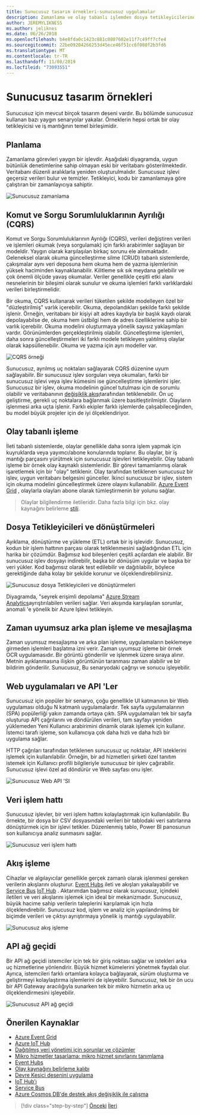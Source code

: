 ```yaml
---
title: Sunucusuz tasarım örnekleri-sunucusuz uygulamalar
description: Zamanlama ve olay tabanlı işlemden dosya tetikleyicilerine ve akış işlemine kadar sunucusuz mimarilerin desteklediği çeşitli senaryoları anlayın.
author: JEREMYLIKNESS
ms.author: jeliknes
ms.date: 06/26/2018
ms.openlocfilehash: b4e8fda0c1423c881c0807602e11f7c49ff7cfe4
ms.sourcegitcommit: 22be09204266253d45ece46f51cc6f080f2b3fd6
ms.translationtype: MT
ms.contentlocale: tr-TR
ms.lasthandoff: 11/08/2019
ms.locfileid: "73093551"
---
```

# <a name="serverless-design-examples"></a>Sunucusuz tasarım örnekleri

Sunucusuz için mevcut birçok tasarım deseni vardır. Bu bölümde sunucusuz kullanan bazı yaygın senaryolar yakalar. Örneklerin hepsi ortak bir olay tetikleyicisi ve iş mantığının temel birleşimidir.

## <a name="scheduling"></a>Planlama

Zamanlama görevleri yaygın bir işlevdir. Aşağıdaki diyagramda, uygun bütünlük denetimlerine sahip olmayan eski bir veritabanı gösterilmektedir. Veritabanı düzenli aralıklarla yeniden oluşturulmalıdır. Sunucusuz işlevi geçersiz verileri bulur ve temizler. Tetikleyici, kodu bir zamanlamaya göre çalıştıran bir zamanlayıcıya sahiptir.

![Sunucusuz zamanlama](./media/serverless-scheduling.png)

## <a name="command-and-query-responsibility-segregation-cqrs"></a>Komut ve Sorgu Sorumluluklarının Ayrılığı (CQRS)

Komut ve Sorgu Sorumluluklarının Ayrılığı (CQRS), verileri değiştiren verileri ve işlemleri okumak (veya sorgulamak) için farklı arabirimler sağlayan bir modeldir. Yaygın olarak karşılaşılan birkaç sorunu ele alınmaktadır. Geleneksel olarak okuma güncelleştirme silme (CRUD) tabanlı sistemlerde, çakışmalar aynı veri deposuna hem okuma hem de yazma işlemlerinin yüksek haciminden kaynaklanabilir. Kilitleme sık sık meydana gelebilir ve çok önemli ölçüde yavaş okumalar. Veriler genellikle çeşitli etki alanı nesnelerinin bir bileşimi olarak sunulur ve okuma işlemleri farklı varlıklardaki verileri birleştirmelidir.

Bir okuma, CQRS kullanarak verileri tüketilen şekilde modelleyen özel bir "düzleştirilmiş" varlık içerebilir. Okuma, depolandıkları şekilde farklı şekilde işlenir. Örneğin, veritabanı bir kişiyi alt adres kaydıyla bir başlık kaydı olarak depolayabilse de, okuma hem üstbilgi hem de adres özelliklerine sahip bir varlık içerebilir. Okuma modelini oluşturmaya yönelik sayısız yaklaşımları vardır. Görünümlerden gerçekleştirilmiş olabilir. Güncelleştirme işlemleri, daha sonra güncelleştirmeleri iki farklı modele tetikleyen yalıtılmış olaylar olarak kapsüllenebilir. Okuma ve yazma için ayrı modeller var.

![CQRS örneği](./media/cqrs-example.png)

Sunucusuz, ayrılmış uç noktaları sağlayarak CQRS düzenine uyum sağlayabilir. Bir sunucusuz işlev sorguları veya okumaları, farklı bir sunucusuz işlevi veya işlev kümesini ise güncelleştirme işlemlerini işler. Sunucusuz bir işlev, okuma modelinin güncel tutulması için de sorumlu olabilir ve veritabanının [değişiklik akışı](https://docs.microsoft.com/azure/cosmos-db/change-feed)tarafından tetiklenebilir. Ön uç geliştirme, gerekli uç noktalara bağlanmak üzere basitleştirilmiştir. Olayların işlenmesi arka uçta işlenir. Farklı ekipler farklı işlemlerde çalışabileceğinden, bu model büyük projeler için de iyi ölçeklendiriyor.

## <a name="event-based-processing"></a>Olay tabanlı işleme

İleti tabanlı sistemlerde, olaylar genellikle daha sonra işlem yapmak için kuyruklarda veya yayımcı/abone konularında toplanır. Bu olaylar, bir iş mantığı parçasını yürütmek için sunucusuz işlevleri tetikleyebilir. Olay tabanlı işleme bir örnek olay kaynaklı sistemleridir. Bir görevi tamamlanmış olarak işaretlemek için bir "olay" tetiklenir. Olay tarafından tetiklenen sunucusuz bir işlev, uygun veritabanı belgesini günceller. İkinci sunucusuz bir işlev, sistem için okuma modelini güncelleştirmek üzere olayını kullanabilir. [Azure Event Grid](https://docs.microsoft.com/azure/event-grid/overview) , olaylarla olayları abone olarak tümleştirmenin bir yolunu sağlar.

> Olaylar bilgilendirme iletileridir. Daha fazla bilgi için bkz. olay kaynağını belirleme [stili](https://docs.microsoft.com/azure/architecture/patterns/event-sourcing).

## <a name="file-triggers-and-transformations"></a>Dosya Tetikleyicileri ve dönüştürmeleri

Ayıklama, dönüştürme ve yükleme (ETL) ortak bir iş işlevidir. Sunucusuz, kodun bir işlem hattının parçası olarak tetiklenmesini sağladığından ETL için harika bir çözümdür. Bağımsız kod bileşenleri çeşitli açılardan ele alabilir. Bir sunucusuz işlev dosyayı indirebilir, başka bir dönüşüm uygular ve başka bir veri yükler. Kod bağımsız olarak test edilebilir ve dağıtılabilir, böylece gerektiğinde daha kolay bir şekilde korunur ve ölçeklendirebilirsiniz.

![Sunucusuz dosya Tetikleyicileri ve dönüştürmeleri](./media/serverless-file-triggers.png)

Diyagramda, "seyrek erişimli depolama" [Azure Stream Analytics](https://docs.microsoft.com/azure/stream-analytics)ayrıştırılabilen verileri sağlar. Veri akışında karşılaşılan sorunlar, anomali 'e yönelik bir Azure Işlevi tetikleyin.

## <a name="asynchronous-background-processing-and-messaging"></a>Zaman uyumsuz arka plan işleme ve mesajlaşma

Zaman uyumsuz mesajlaşma ve arka plan işleme, uygulamaların beklemeye girmeden işlemleri başlatma izni verir. Zaman uyumsuz işleme bir örnek OCR uygulamasıdır. Bir görüntü gönderilir ve işlenmek üzere sıraya alınır. Metnin ayıklanmasına ilişkin görüntünün taranması zaman alabilir ve bir bildirim gönderilir. Sunucusuz, Bu senaryodaki çağrıyı ve sonucu işleyebilir.

## <a name="web-apps-and-apis"></a>Web uygulamaları ve API 'Ler

Sunucusuz için popüler bir senaryo, çoğu genellikle UI katmanının bir Web uygulaması olduğu N katmanlı uygulamalardır. Tek sayfa uygulamalarının (SPA) popülerliği yakın zamanda ortaya çıktı. SPA uygulamaları tek bir sayfa oluşturup API çağrılarını ve döndürülen verileri, tam sayfayı yeniden yüklemeden Yeni Kullanıcı arabirimini dinamik olarak işlemek için kullanır. İstemci tarafı işleme, son kullanıcıya çok daha hızlı ve daha hızlı bir uygulama sağlar.

HTTP çağrıları tarafından tetiklenen sunucusuz uç noktalar, API isteklerini işlemek için kullanılabilir. Örneğin, bir ad hizmetleri şirketi özel tanıtım istemek için Kullanıcı profili bilgileriyle sunucusuz bir işlev çağırabilir. Sunucusuz işlevi özel ad döndürür ve Web sayfası onu işler.

![Sunucusuz Web API 'SI](./media/serverless-web-api.png)

## <a name="data-pipeline"></a>Veri işlem hattı

Sunucusuz işlevler, bir veri işlem hattını kolaylaştırmak için kullanılabilir. Bu örnekte, bir dosya bir CSV dosyasındaki verileri bir tablodaki veri satırlarına dönüştürmek için bir işlevi tetikler. Düzenlenmiş tablo, Power BI panosunun son kullanıcıya analiz sunmasını sağlar.

![Sunucusuz veri işlem hattı](./media/serverless-data-pipeline.png)

## <a name="stream-processing"></a>Akış işleme

Cihazlar ve algılayıcılar genellikle gerçek zamanlı olarak işlenmesi gereken verilerin akışlarını oluşturur. [Event Hubs](https://docs.microsoft.com/azure/event-hubs/event-hubs-what-is-event-hubs) ileti ve akışları yakalayabilir ve [Service Bus](https://docs.microsoft.com/azure/service-bus) [IoT Hub](https://docs.microsoft.com/azure/iot-hub) . Aktarımdan bağımsız olarak sunucusuz, içindeki iletileri ve veri akışlarını işlemek için ideal bir mekanizmadır. Sunucusuz, büyük hacime sahip verilerin taleplerini karşılamak için hızla ölçeklendirebilir. Sunucusuz kod, işlem ve analiz için yapılandırılmış bir biçimde verileri ve çıktıyı ayrıştırmaya yönelik iş mantığı uygulayabilir.

![Sunucusuz akış işleme](./media/serverless-stream-processing.png)

## <a name="api-gateway"></a>API ağ geçidi

Bir API ağ geçidi istemciler için tek bir giriş noktası sağlar ve istekleri arka uç hizmetlerine yönlendirir. Büyük hizmet kümelerini yönetmek faydalı olur. Ayrıca, istemcileri farklı ortamlara kolayca bağlayarak, sürüm oluşturma ve geliştirmeyi kolaylaştırma işlemlerini de işleyebilir. Sunucusuz, tek bir ön ucu bir API Gateway aracılığıyla sunarken tek bir mikro hizmetin arka uç ölçeklendirmesini işleyebilir.

![Sunucusuz API ağ geçidi](./media/serverless-api-gateway.png)

## <a name="recommended-resources"></a>Önerilen Kaynaklar

- [Azure Event Grid](https://docs.microsoft.com/azure/event-grid/overview)
- [Azure IoT Hub](https://docs.microsoft.com/azure/iot-hub)
- [Dağıtılmış veri yönetimi için sorunlar ve çözümler](../microservices/architect-microservice-container-applications/distributed-data-management.md)
- [Mikro hizmetler tasarlama: mikro hizmet sınırlarını tanımlama](https://docs.microsoft.com/azure/architecture/microservices/microservice-boundaries)
- [Event Hubs](https://docs.microsoft.com/azure/event-hubs/event-hubs-what-is-event-hubs)
- [Olay kaynağını belirleme kalıbı](https://docs.microsoft.com/azure/architecture/patterns/event-sourcing)
- [Devre Kesici desenini uygulama](../microservices/implement-resilient-applications/implement-circuit-breaker-pattern.md)
- [IoT Hub’ı](https://docs.microsoft.com/azure/iot-hub)
- [Service Bus](https://docs.microsoft.com/azure/service-bus)
- [Azure Cosmos DB'de destek akış değişiklik ile çalışma](https://docs.microsoft.com/azure/cosmos-db/change-feed)

>[!div class="step-by-step"]
>[Önceki](serverless-architecture-considerations.md)
>[İleri](azure-serverless-platform.md)

